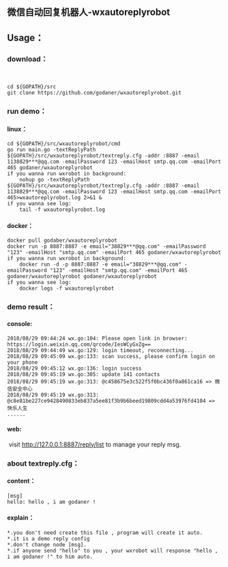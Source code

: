 ## 微信自动回复机器人-wxautoreplyrobot
## Usage：

### 	download：

​		

```
cd ${GOPATH}/src
git clone https://github.com/godaner/wxautoreplyrobot.git
```

### 	run demo：

#### linux：

```
cd ${GOPATH}/src/wxautoreplyrobot/cmd
go run main.go -textReplyPath ${GOPATH}/src/wxautoreplyrobot/textreply.cfg -addr :8887 -email  1138829***@qq.com -emailPassword 123 -emailHost smtp.qq.com -emailPort 465 godaner/wxautoreplyrobot
if you wanna run wxrobot in background:
	nohup go -textReplyPath ${GOPATH}/src/wxautoreplyrobot/textreply.cfg -addr :8887 -email  1138829***@qq.com -emailPassword 123 -emailHost smtp.qq.com -emailPort 465>wxautoreplyrobot.log 2>&1 & 
if you wanna see log:
	tail -f wxautoreplyrobot.log
```

#### docker：

```
docker pull godaber/wxautoreplyrobot
docker run -p 8887:8887 -e email="38829***@qq.com" -emailPassword "123" -emailHost "smtp.qq.com" -emailPort 465 godaner/wxautoreplyrobot
if you wanna run wxrobot in background:
	docker run -d -p 8887:8887 -e email="38829***@qq.com" -emailPassword "123" -emailHost "smtp.qq.com" -emailPort 465 godaner/wxautoreplyrobot godaner/wxautoreplyrobot
if you wanna see log:
	docker logs -f wxautoreplyrobot
```



### 	demo result：

#### console:

```
2018/08/29 09:44:24 wx.go:104: Please open link in browser: https://login.weixin.qq.com/qrcode/IesWCyGxZg==
2018/08/29 09:44:49 wx.go:129: login timeout, reconnecting...
2018/08/29 09:45:09 wx.go:133: scan success, please confirm login on your phone
2018/08/29 09:45:12 wx.go:136: login success
2018/08/29 09:45:19 wx.go:305: update 141 contacts
2018/08/29 09:45:19 wx.go:313: @c458675e3c522f5f0bc436f0a861ca16 => 微信安全中心
2018/08/29 09:45:19 wx.go:313: @c8e81be227ce9428490833eb837a5ee81f3b9b6beed19809cdd4a53976fd4104 => 快乐人生
......
```

#### web:

​	visit http://127.0.0.1:8887/reply/list to manage your reply msg.

### about textreply.cfg：

#### content：

```
[msg]
hello: hello , i am godaner !
```

#### explain：

```
*.you don't need create this file , program will create it auto.
*.it is a demo reply config
*.don't change node [msg].
*.if anyone send "hello" to you , your wxrobot will response "hello , i am godaner !" to him auto.
```

